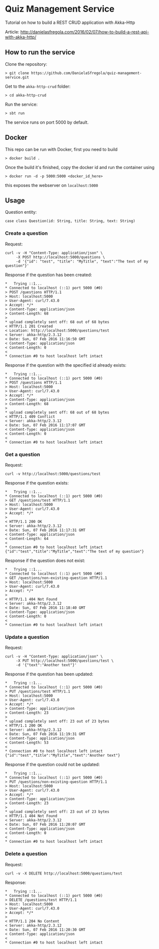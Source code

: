 # Quiz Management Service
Tutorial on how to build a REST CRUD application with Akka-Http

Article: http://danielasfregola.com/2016/02/07/how-to-build-a-rest-api-with-akka-http/

## How to run the service
Clone the repository:
```
> git clone https://github.com/DanielaSfregola/quiz-management-service.git
```

Get to the `akka-http-crud` folder:
```
> cd akka-http-crud
```

Run the service:
```
> sbt run
```

The service runs on port 5000 by default.

## Docker

This repo can be run with Docker, first you need to build

```
> docker build .
```

Once the build it's finished, copy the docker id and run the container using

```
> docker run -d -p 5000:5000 <docker_id_here>
```

this exposes the webserver on `localhost:5000`


## Usage

Question entity:
```
case class Question(id: String, title: String, text: String)
```

### Create a question
Request:
```
curl -v -H "Content-Type: application/json" \
	 -X POST http://localhost:5000/questions \
	 -d '{"id": "test", "title": "MyTitle", "text":"The text of my question"}'
```
Response if the question has been created:
```
*   Trying ::1...
* Connected to localhost (::1) port 5000 (#0)
> POST /questions HTTP/1.1
> Host: localhost:5000
> User-Agent: curl/7.43.0
> Accept: */*
> Content-Type: application/json
> Content-Length: 68
> 
* upload completely sent off: 68 out of 68 bytes
< HTTP/1.1 201 Created
< Location: http://localhost:5000/questions/test
< Server: akka-http/2.3.12
< Date: Sun, 07 Feb 2016 11:16:50 GMT
< Content-Type: application/json
< Content-Length: 0
< 
* Connection #0 to host localhost left intact

```
Response if the question with the specified id already exists:
```
*   Trying ::1...
* Connected to localhost (::1) port 5000 (#0)
> POST /questions HTTP/1.1
> Host: localhost:5000
> User-Agent: curl/7.43.0
> Accept: */*
> Content-Type: application/json
> Content-Length: 68
> 
* upload completely sent off: 68 out of 68 bytes
< HTTP/1.1 409 Conflict
< Server: akka-http/2.3.12
< Date: Sun, 07 Feb 2016 11:17:07 GMT
< Content-Type: application/json
< Content-Length: 0
< 
* Connection #0 to host localhost left intact
```


### Get a question
Request:
```
curl -v http://localhost:5000/questions/test
```
Response if the question exists:
```
*   Trying ::1...
* Connected to localhost (::1) port 5000 (#0)
> GET /questions/test HTTP/1.1
> Host: localhost:5000
> User-Agent: curl/7.43.0
> Accept: */*
> 
< HTTP/1.1 200 OK
< Server: akka-http/2.3.12
< Date: Sun, 07 Feb 2016 11:17:31 GMT
< Content-Type: application/json
< Content-Length: 64
< 
* Connection #0 to host localhost left intact
{"id":"test","title":"MyTitle","text":"The text of my question"}
```
Response if the question does not exist:
```
*   Trying ::1...
* Connected to localhost (::1) port 5000 (#0)
> GET /questions/non-existing-question HTTP/1.1
> Host: localhost:5000
> User-Agent: curl/7.43.0
> Accept: */*
> 
< HTTP/1.1 404 Not Found
< Server: akka-http/2.3.12
< Date: Sun, 07 Feb 2016 11:18:40 GMT
< Content-Type: application/json
< Content-Length: 0
< 
* Connection #0 to host localhost left intact
```

### Update a question
Request:
```
curl -v -H "Content-Type: application/json" \
	 -X PUT http://localhost:5000/questions/test \
	 -d '{"text":"Another text"}'
```
Response if the question has been updated:
```
*   Trying ::1...
* Connected to localhost (::1) port 5000 (#0)
> PUT /questions/test HTTP/1.1
> Host: localhost:5000
> User-Agent: curl/7.43.0
> Accept: */*
> Content-Type: application/json
> Content-Length: 23
> 
* upload completely sent off: 23 out of 23 bytes
< HTTP/1.1 200 OK
< Server: akka-http/2.3.12
< Date: Sun, 07 Feb 2016 11:19:31 GMT
< Content-Type: application/json
< Content-Length: 53
< 
* Connection #0 to host localhost left intact
{"id":"test","title":"MyTitle","text":"Another text"}
```
Response if the question could not be updated:
```
*   Trying ::1...
* Connected to localhost (::1) port 5000 (#0)
> PUT /questions/non-existing-question HTTP/1.1
> Host: localhost:5000
> User-Agent: curl/7.43.0
> Accept: */*
> Content-Type: application/json
> Content-Length: 23
> 
* upload completely sent off: 23 out of 23 bytes
< HTTP/1.1 404 Not Found
< Server: akka-http/2.3.12
< Date: Sun, 07 Feb 2016 11:20:07 GMT
< Content-Type: application/json
< Content-Length: 0
< 
* Connection #0 to host localhost left intact
```

### Delete a question
Request:
```
curl -v -X DELETE http://localhost:5000/questions/test
```
Response:
```
*   Trying ::1...
* Connected to localhost (::1) port 5000 (#0)
> DELETE /questions/test HTTP/1.1
> Host: localhost:5000
> User-Agent: curl/7.43.0
> Accept: */*
> 
< HTTP/1.1 204 No Content
< Server: akka-http/2.3.12
< Date: Sun, 07 Feb 2016 11:20:30 GMT
< Content-Type: application/json
< 
* Connection #0 to host localhost left intact
```
